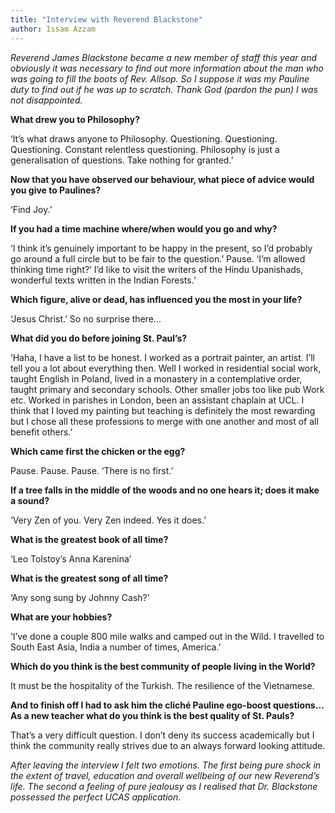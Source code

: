 ```yaml
---
title: "Interview with Reverend Blackstone"
author: Issam Azzam
---
```


*Reverend James Blackstone became a new member of staff this year and obviously it was necessary to find out more information about the man who was going to fill the boots of Rev. Allsop. So I suppose it was my Pauline duty to find out if he was up to scratch. Thank God (pardon the pun) I was not disappointed.*

__What drew you to Philosophy?__

‘It’s what draws anyone to Philosophy. Questioning. Questioning. Questioning. Constant relentless questioning. Philosophy is just a generalisation of questions. Take nothing for granted.’

__Now that you have observed our behaviour, what piece of advice would you give to Paulines?__

‘Find Joy.’

__If you had a time machine where/when would you go and why?__

‘I think it’s genuinely important to be happy in the present, so I’d probably go around a full circle but to be fair to the question.’ Pause. ‘I’m allowed thinking time right?’ I’d like to visit the writers of the Hindu Upanishads, wonderful texts written in the Indian Forests.’

__Which figure, alive or dead, has influenced you the most in your life?__

‘Jesus Christ.’  So no surprise there…

__What did you do before joining St. Paul’s?__

‘Haha, I have a list to be honest. I worked as a portrait painter, an artist. I’ll tell you a lot about everything then. Well I worked in residential social work, taught English in Poland, lived in a monastery in a contemplative order, taught primary and secondary schools. Other smaller jobs too like pub Work etc. Worked in parishes in London, been an assistant chaplain at UCL. I think that I loved my painting but teaching is definitely the most rewarding but I chose all these professions to merge with one another and most of all benefit others.’

__Which came first the chicken or the egg?__

Pause. Pause. Pause. ‘There is no first.’

__If a tree falls in the middle of the woods and no one hears it; does it make a sound?__

‘Very Zen of you. Very Zen indeed. Yes it does.’

__What is the greatest book of all time?__

‘Leo Tolstoy’s Anna Karenina’

__What is the greatest song of all time?__

‘Any song sung by Johnny Cash?’

__What are your hobbies?__

‘I’ve done a couple 800 mile walks and camped out in the Wild. I travelled to South East Asia, India a number of times, America.’

__Which do you think is the best community of people living in the World?__

It must be the hospitality of the Turkish. The resilience of the Vietnamese.

__And to finish off I had to ask him the cliché Pauline ego-boost questions…As a new teacher what do you think is the best quality of St. Pauls?__

That’s a very difficult question. I don’t deny its success academically but I think the community really strives due to an always forward looking attitude.

*After leaving the interview I felt two emotions. The first being pure shock in the extent of travel, education and overall wellbeing of our new Reverend’s life. The second a feeling of pure jealousy as I realised that Dr. Blackstone possessed the perfect UCAS application.*
